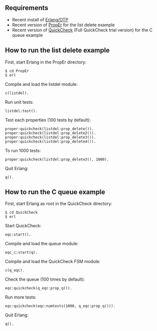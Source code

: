 ## Requirements ##

- Recent install of [Erlang/OTP](http://www.erlang.org/)
- Recent version of [PropEr](http://proper.softlab.ntua.gr/) for the list delete example
- Recent version of [QuickCheck](http://quviq.com/) (Full QuickCheck trial version) for the C queue example

## How to run the list delete example ##

First, start Erlang in the PropEr directory:

    $ cd PropEr
    $ erl

Compile and load the listdel module:

    c(listdel).

Run unit tests:

    listdel:test().

Test each properties (100 tests by default):

    proper:quickcheck(listdel:prop_delete()). 
    proper:quickcheck(listdel:prop_delete2()). 
    proper:quickcheck(listdel:prop_delete3()). 
    proper:quickcheck(listdel:prop_delete4()). 

To run 1000 tests:

    proper:quickcheck(listdel:prop_delete3(), 1000).

Quit Erlang:

    q().


## How to run the C queue example ##

First, start Erlang as root in the QuickCheck directory:

    $ cd QuickCheck
    $ erl

Start QuickCheck:

    eqc:start().

Compile and load the queue module:

    eqc_c:start(q).

Compile and load the QuickCheck FSM module:

    c(q_eqc).

Check the queue (100 times by default):

    eqc:quickcheck(q_eqc:prop_q()).

Run more tests:

    eqc:quickcheck(eqc:numtests(1000, q_eqc:prop_q())).

Quit Erlang:

    q().